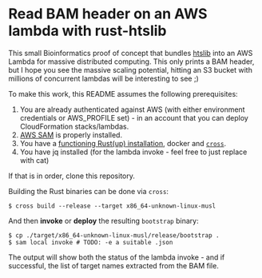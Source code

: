 # Read BAM header on an AWS lambda with rust-htslib

This small Bioinformatics proof of concept that bundles [htslib](http://github.com/samtools/htslib) into
 an AWS Lambda for massive distributed computing. This only prints a BAM header, but I hope you see the
  massive scaling potential, hitting an S3 bucket with millions of concurrent lambdas will be interesting to see ;)

To make this work, this README assumes the following prerequisites:

1. You are already authenticated against AWS (with either environment credentials or AWS_PROFILE set) - in an
     account that you can deploy CloudFormation stacks/lambdas.
2. [AWS SAM](https://aws.amazon.com/sam/) is properly installed.
3. You have a [functioning Rust(up) installation](https://rustup.rs/),
     docker and [`cross`](https://github.com/rust-embedded/cross).
4. You have jq installed (for the lambda invoke - feel free to just replace with cat)

If that is in order, clone this repository.

Building the Rust binaries can be done via `cross`:

```
$ cross build --release --target x86_64-unknown-linux-musl
```

And then **invoke** or **deploy** the resulting `bootstrap` binary:

```
$ cp ./target/x86_64-unknown-linux-musl/release/bootstrap .
$ sam local invoke # TODO: -e a suitable .json
```

The output will show both the status of the lambda invoke - and if successful, the list of target names extracted from the BAM file.
